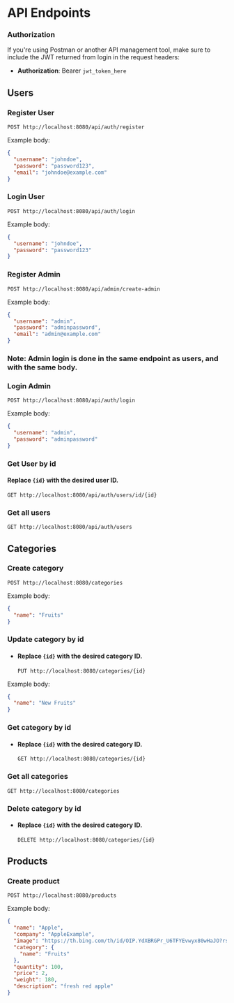 # API Endpoints


### Authorization
If you're using Postman or another API management tool, make sure to include the JWT returned from login in the request headers:

- **Authorization**: Bearer `jwt_token_here`


## Users

### **Register User**  
  `POST http://localhost:8080/api/auth/register`

Example body:
```json
{
  "username": "johndoe",
  "password": "password123",
  "email": "johndoe@example.com"
}

```

### **Login User**  
  `POST http://localhost:8080/api/auth/login`

Example body:
```json
{
  "username": "johndoe",
  "password": "password123"
}

```

### **Register Admin**  
  `POST http://localhost:8080/api/admin/create-admin`

Example body:
```json
{
  "username": "admin",
  "password": "adminpassword",
  "email": "admin@example.com"
}

```
### Note: Admin login is done in the same endpoint as users, and with the same body.

### **Login  Admin**  
  `POST http://localhost:8080/api/auth/login`

Example body:
```json
{
  "username": "admin",
  "password": "adminpassword"
}

```

### **Get User by id**
#### Replace `{id}` with the desired user ID.
  `GET http://localhost:8080/api/auth/users/id/{id}`

### **Get all users**  
  `GET http://localhost:8080/api/auth/users`

## Categories

### **Create category**  
  `POST http://localhost:8080/categories`

Example body:
```json
{
  "name": "Fruits"
}

```

### **Update category by id** 
- #### Replace `{id}` with the desired category ID.
  `PUT http://localhost:8080/categories/{id}`

Example body:
```json
{
  "name": "New Fruits"
}

```

###  **Get category by id**
- #### Replace `{id}` with the desired category ID.
  `GET http://localhost:8080/categories/{id}`



### **Get all categories**

  `GET http://localhost:8080/categories`



### **Delete category by id**
- #### Replace `{id}` with the desired category ID.
  `DELETE http://localhost:8080/categories/{id}`


## Products

### **Create product**
`POST http://localhost:8080/products`

Example body:
```json
{
  "name": "Apple",
  "company": "AppleExample",
  "image": "https://th.bing.com/th/id/OIP.YdXBRGPr_U6TFYEvwyx80wHaJO?rs=1&pid=ImgDetMain",
  "category": {
    "name": "Fruits"
  },
  "quantity": 100,
  "price": 2,
  "weight": 180,
  "description": "fresh red apple"
}


```









